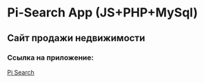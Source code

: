 # Pi-Search App (JS+PHP+MySql)
## Сайт продажи недвижимости
### Ссылка на приложение:
[Pi Search](http://cu98984.tmweb.ru/#)
